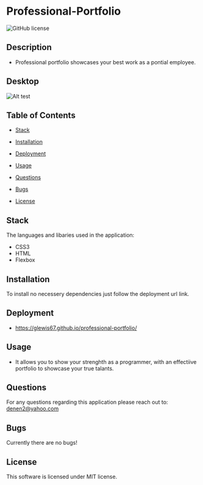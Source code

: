 # Professional-Portfolio

![GitHub license](https://img.shields.io/badge/license-MIT-blue.svg)

## Description
* Professional portfolio showcases your best work as a pontial employee. 

## Desktop

![Alt test](./assets/images/)


## Table of Contents

* [Stack](#stack)

* [Installation](#installation)
 
* [Deployment](#deployment)

* [Usage](#usage)

* [Questions](#questions)

* [Bugs](#bugs)

* [License](#license)

## Stack

The languages and libaries used in the application:

- CSS3
- HTML
- Flexbox


## Installation

To install no necessery dependencies just follow the deployment url link.

## Deployment

* https://glewis67.github.io/professional-portfolio/

## Usage

* It allows you to show your strenghth as a programmer, with an effectiive portfolio to showcase your true talants.

## Questions

For any questions regarding this application please reach out to: denen2@yahoo.com

## Bugs

Currently there are no bugs!

## License

This software is licensed under MIT license.

